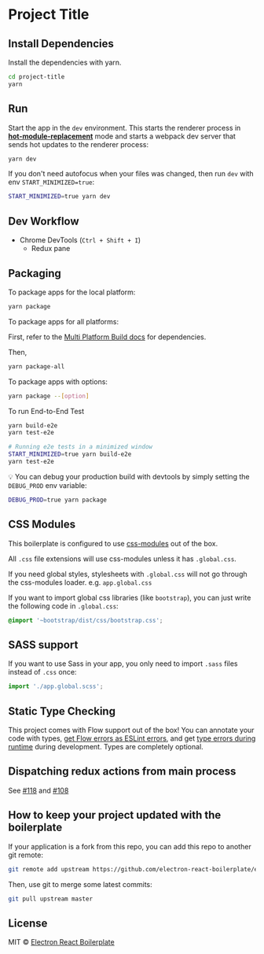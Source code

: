 # Project Title

## Install Dependencies

Install the dependencies with yarn.

```bash
cd project-title
yarn
```

## Run

Start the app in the `dev` environment. This starts the renderer process in [**hot-module-replacement**](https://webpack.js.org/guides/hmr-react/) mode and starts a webpack dev server that sends hot updates to the renderer process:

```bash
yarn dev
```

If you don't need autofocus when your files was changed, then run `dev` with env `START_MINIMIZED=true`:

```bash
START_MINIMIZED=true yarn dev
```

## Dev Workflow

- Chrome DevTools (`Ctrl + Shift + I`)
  - Redux pane

## Packaging

To package apps for the local platform:

```bash
yarn package
```

To package apps for all platforms:

First, refer to the [Multi Platform Build docs](https://www.electron.build/multi-platform-build) for dependencies.

Then,

```bash
yarn package-all
```

To package apps with options:

```bash
yarn package --[option]
```

To run End-to-End Test

```bash
yarn build-e2e
yarn test-e2e

# Running e2e tests in a minimized window
START_MINIMIZED=true yarn build-e2e
yarn test-e2e
```

:bulb: You can debug your production build with devtools by simply setting the `DEBUG_PROD` env variable:

```bash
DEBUG_PROD=true yarn package
```

## CSS Modules

This boilerplate is configured to use [css-modules](https://github.com/css-modules/css-modules) out of the box.

All `.css` file extensions will use css-modules unless it has `.global.css`.

If you need global styles, stylesheets with `.global.css` will not go through the
css-modules loader. e.g. `app.global.css`

If you want to import global css libraries (like `bootstrap`), you can just write the following code in `.global.css`:

```css
@import '~bootstrap/dist/css/bootstrap.css';
```

## SASS support

If you want to use Sass in your app, you only need to import `.sass` files instead of `.css` once:

```js
import './app.global.scss';
```

## Static Type Checking

This project comes with Flow support out of the box! You can annotate your code with types, [get Flow errors as ESLint errors](https://github.com/amilajack/eslint-plugin-flowtype-errors), and get [type errors during runtime](https://github.com/codemix/flow-runtime) during development. Types are completely optional.

## Dispatching redux actions from main process

See [#118](https://github.com/electron-react-boilerplate/electron-react-boilerplate/issues/118) and [#108](https://github.com/electron-react-boilerplate/electron-react-boilerplate/issues/108)

## How to keep your project updated with the boilerplate

If your application is a fork from this repo, you can add this repo to another git remote:

```sh
git remote add upstream https://github.com/electron-react-boilerplate/electron-react-boilerplate.git
```

Then, use git to merge some latest commits:

```sh
git pull upstream master
```

## License

MIT © [Electron React Boilerplate](https://github.com/electron-react-boilerplate)

[npm-image]: https://img.shields.io/npm/v/electron-react-boilerplate.svg?style=flat-square
[github-tag-image]: https://img.shields.io/github/tag/electron-react-boilerplate/electron-react-boilerplate.svg
[github-tag-url]: https://github.com/electron-react-boilerplate/electron-react-boilerplate/releases/latest
[travis-image]: https://travis-ci.com/electron-react-boilerplate/electron-react-boilerplate.svg?branch=master
[travis-url]: https://travis-ci.com/electron-react-boilerplate/electron-react-boilerplate
[appveyor-image]: https://ci.appveyor.com/api/projects/status/github/electron-react-boilerplate/electron-react-boilerplate?svg=true
[appveyor-url]: https://ci.appveyor.com/project/electron-react-boilerplate/electron-react-boilerplate/branch/master
[david_img]: https://img.shields.io/david/electron-react-boilerplate/electron-react-boilerplate.svg
[david_site]: https://david-dm.org/electron-react-boilerplate/electron-react-boilerplate
[david_img_dev]: https://david-dm.org/electron-react-boilerplate/electron-react-boilerplate/dev-status.svg
[david_site_dev]: https://david-dm.org/electron-react-boilerplate/electron-react-boilerplate?type=dev
